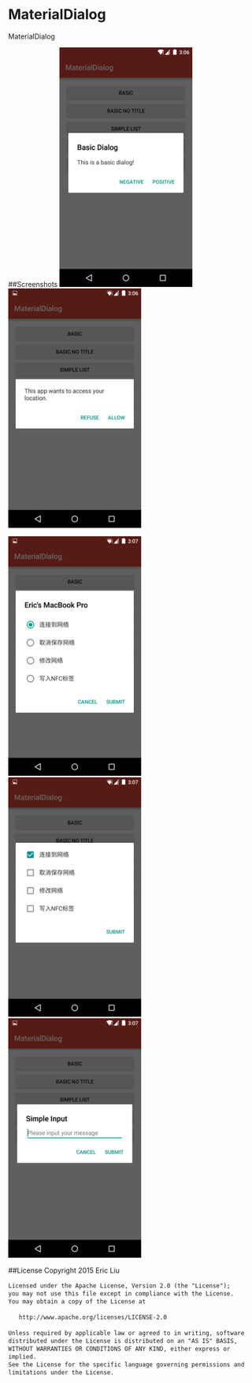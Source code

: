# MaterialDialog
MaterialDialog

##Screenshots
<img src="arts/1.png" alt="screenshot" title="screenshot" width="270" height="486" />
<img src="arts/2.png" alt="screenshot" title="screenshot" width="270" height="486" />

<img src="arts/3.png" alt="screenshot" title="screenshot" width="270" height="486" />
<img src="arts/4.png" alt="screenshot" title="screenshot" width="270" height="486" />

<img src="arts/5.png" alt="screenshot" title="screenshot" width="270" height="486" />

##License
    Copyright 2015 Eric Liu

    Licensed under the Apache License, Version 2.0 (the "License");
    you may not use this file except in compliance with the License.
    You may obtain a copy of the License at

       http://www.apache.org/licenses/LICENSE-2.0

    Unless required by applicable law or agreed to in writing, software
    distributed under the License is distributed on an "AS IS" BASIS,
    WITHOUT WARRANTIES OR CONDITIONS OF ANY KIND, either express or implied.
    See the License for the specific language governing permissions and
    limitations under the License.